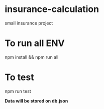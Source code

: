 # insurance-calculation
small insurance project


# To run all ENV
npm install && npm run all


# To test
npm run test


**Data will be stored on db.json**
